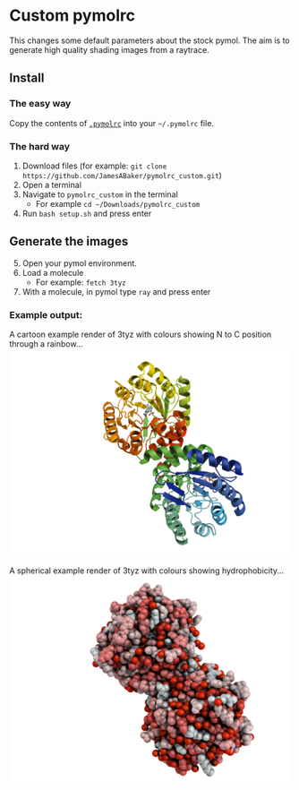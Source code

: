 # Custom pymolrc

This changes some default parameters about the stock pymol.
The aim is to generate high quality shading images from a raytrace.

## Install

### The easy way

Copy the contents of [`.pymolrc`](https://raw.githubusercontent.com/JamesABaker/pymolrc_custom/master/.pymolrc) into your `~/.pymolrc` file.
### The hard way

  1. Download files (for example: `git clone https://github.com/JamesABaker/pymolrc_custom.git`)
  2. Open a terminal
  3. Navigate to `pymolrc_custom` in the terminal
      * For example `cd ~/Downloads/pymolrc_custom`
  4. Run `bash setup.sh` and press enter

## Generate the images

  5. Open your pymol environment.
  6. Load a molecule 
     * For example: `fetch 3tyz`
  7. With a molecule, in pymol type `ray` and press enter

### Example output:

A cartoon example render of 3tyz with colours showing N to C position through a rainbow...
![Output showing protein cartoon rendered with this pymolrc](image/example_cartoon.png)

A spherical example render of 3tyz with colours showing hydrophobicity...
![Output showing protein sphere rendered with this pymolrc](image/example_sphere.png)
